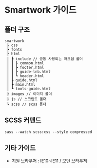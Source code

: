 # Smartwork 가이드

## 폴더 구조
```
smartwork
 ┣ css
 ┣ fonts
 ┣ html
 ┃ ┣ include // 공통 사용되는 마크업 폴더
 ┃ ┃ ┣ common.html
 ┃ ┃ ┣ footer.html
 ┃ ┃ ┣ guide-lnb.html
 ┃ ┃ ┗ header.html
 ┃ ┣ guide.html
 ┃ ┣ main.html
 ┃ ┗ tools-guide.html
 ┣ images // 이미지 폴더
 ┣ js // 스크립트 폴더
 ┗ scss // scss 폴더
```

## SCSS 커맨드
```command
sass --watch scss:css --style compressed
```

## 기타 가이드
- 지원 브라우저 : IE10~IE11 / 모던 브라우저